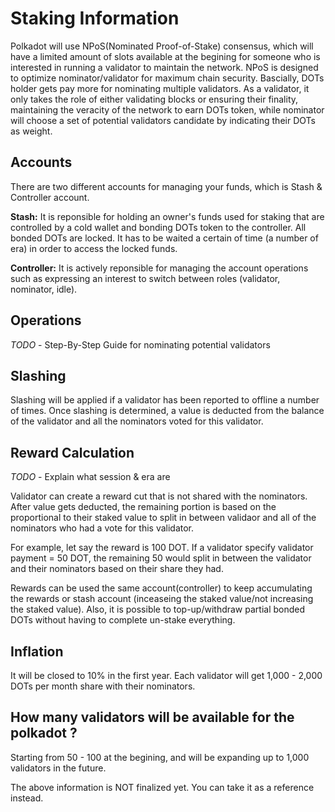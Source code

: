 # Staking Information

Polkadot will use NPoS(Nominated Proof-of-Stake) consensus, which will have a limited amount of slots available at the begining for someone who is interested in running a validator to maintain the network. NPoS is designed to optimize nominator/validator for maximum chain security. Bascially, DOTs holder gets pay more for nominating multiple validators. As a validator, it only takes the role of either validating blocks or ensuring their finality, maintaining the veracity of the network to earn DOTs token, while nominator will choose a set of potential validators candidate by indicating their DOTs as weight.

## Accounts 
There are two different accounts for managing your funds, which is 
Stash & Controller account.

**Stash:** It is reponsible for holding an owner's funds used for staking that are controlled by a cold wallet and bonding DOTs token to the controller. All bonded DOTs are locked. It has to be waited a certain of time (a number of era) in order to access the locked funds.

**Controller:** It is actively reponsible for managing the account operations such as expressing an interest to switch between roles (validator, nominator, idle).

## Operations

_TODO_ - Step-By-Step Guide for nominating potential validators 


## Slashing

Slashing will be applied if a validator has been reported to offline a number of times. Once slashing is determined, a value is deducted from the balance of the validator and all the nominators voted for this validator.

## Reward Calculation
 
 _TODO_ - Explain what session & era are

Validator can create a reward cut that is not shared with the nominators. After value gets deducted, the remaining portion is based on the proportional to their staked value to split in between validaor and all of the nominators who had a vote for this validator.

For example, let say the reward is 100 DOT.
If a validator specify validator payment = 50 DOT, the remaining 50 would split in between the validator and their nominators based on their share they had.


Rewards can be used the same account(controller) to keep accumulating the rewards or stash account (inceaseing the staked value/not increasing the staked value). Also, it is possible to top-up/withdraw partial bonded DOTs without having to complete un-stake everything.

## Inflation
It will be closed to 10% in the first year. Each validator will get 1,000 - 2,000 DOTs per month share with their nominators.

## How many validators will be available for the polkadot ?
Starting from 50 - 100 at the begining, and will be expanding up to 1,000 validators in the future.

The above information is NOT finalized yet. You can take it as a reference instead.


